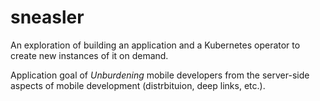 # sneasler

An exploration of building an application and a Kubernetes operator to create new instances of it on demand.

Application goal of _Unburdening_ mobile developers from the server-side aspects of mobile development (distrbituion, deep links, etc.).

